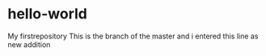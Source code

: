 # hello-world
My firstrepository
This is the branch of the master and i entered this line as new addition
